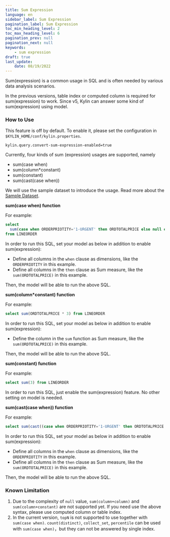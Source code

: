 ```yaml
---
title: Sum Expression
language: en
sidebar_label: Sum Expression
pagination_label: Sum Expression
toc_min_heading_level: 2
toc_max_heading_level: 6
pagination_prev: null
pagination_next: null
keywords:
    - sum expression
draft: true
last_update:
    date: 08/19/2022
---
```



Sum(expression) is a common usage in SQL and is often needed by various data analysis scenarios.

In the previous versions, table index or computed column is required for sum(expression) to work. Since v5, Kylin can answer some kind of sum(expression) using model.

### How to Use

This feature is off by default. To enable it, please set the configuration in `$KYLIN_HOME/conf/kylin.properties`.

```properties
kylin.query.convert-sum-expression-enabled=true
```

Currently, four kinds of sum (expression) usages are supported, namely

- sum(case when)
- sum(column*constant)
- sum(constant)
- sum(cast(case when))

We will use the sample dataset to introduce the usage. Read more about the [Sample Dataset](../../../quickstart/sample_dataset.md).



**sum(case when) function**

For example:

```sql
select
  sum(case when ORDERPRIOTITY='1-URGENT' then ORDTOTALPRICE else null end)
from LINEORDER
```

In order to run this SQL, set your model as below in addition to enable sum(expression):

- Define all columns in the `when` clause as dimensions, like the `ORDERPRIOTITY` in this example.
- Define all columns in the `then` clause as Sum measure, like the `sum(ORDTOTALPRICE)` in this example.

Then, the model will be able to run the above SQL.



**sum(column*constant) function**

For example:

```sql
select sum(ORDTOTALPRICE * 3) from LINEORDER
```

In order to run this SQL, set your model as below in addition to enable sum(expression):

- Define the column in the `sum` function as Sum measure, like the `sum(ORDTOTALPRICE)` in this example.

Then, the model will be able to run the above SQL.



**sum(constant) function**

For example:

```sql
select sum(3) from LINEORDER
```

In order to run this SQL, just enable the sum(expression) feature. No other setting on model is needed.

**sum(cast(case when)) function**

For example:

```sql
select sum(cast((case when ORDERPRIOTITY='1-URGENT' then ORDTOTALPRICE else null end) as bigint)) from LINEORDER
```

In order to run this SQL, set your model as below in addition to enable sum(expression):

- Define all columns in the `when` clause as dimensions, like the `ORDERPRIOTITY` in this example.
- Define all columns in the `then` clause as Sum measure, like the `sum(ORDTOTALPRICE)` in this example.

Then, the model will be able to run the above SQL.



### Known Limitation

1. Due to the complexity of `null` value, `sum(column+column)` and `sum(column+constant)` are not supported yet. If you need use the above syntax, please use computed column or table index.
2. In the current version, `topN`  is not supported to use together with `sum(case when)`. `count(distinct)`, `collect_set`, `percentile` can be used with `sum(case when)`，but they can not be answered by single index.
